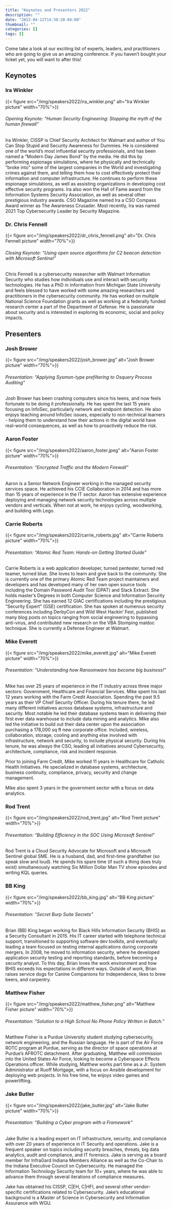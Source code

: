 ```yaml
---
title: "Keynotes and Presenters 2022"
description: ""
date: "2022-04-12T14:30:28-04:00"
thumbnail: ""
categories: []
tags: []
---
```


Come take a look at our exciting list of experts, leaders, and practitioners who are going to give us an amazing conference. If you haven’t bought your ticket yet, you will want to after this!

<!--more-->

## Keynotes

### Ira Winkler
{{< figure src="/img/speakers2022/ira_winkler.png" alt="Ira Winkler picture" width="70%">}}
###### Opening Keynote: *“Human Security Engineering: Stopping the myth of the human firewall”*

 Ira Winkler, CISSP is Chief Security Architect for Walmart and author of You Can Stop Stupid and Security Awareness for Dummies.  He is considered one of the world’s most influential security professionals, and has been named a “Modern Day James Bond” by the media.  He did this by performing espionage simulations, where he physically and technically “broke into” some of the largest companies in the World and investigating crimes against them, and telling them how to cost effectively protect their information and computer infrastructure.  He continues to perform these espionage simulations, as well as assisting organizations in developing cost effective security programs.  Ira also won the Hall of Fame award from the Information Systems Security Association, as well as several other prestigious industry awards. CSO Magazine named Ira a CSO Compass Award winner as The Awareness Crusader. Most recently, Ira was named 2021 Top Cybersecurity Leader by Security Magazine.

### Dr. Chris Fennell
{{< figure src="/img/speakers2022/dr_chris_fennell.png" alt="Dr. Chris Fennell picture" width="70%">}}
###### Closing Keynote: *“Using open source algorithms for C2 beacon detection with Microsoft Sentinel”*

Chris Fennell is a cybersecurity researcher with Walmart Information Security who studies how individuals use and interact with security technologies. He has a PhD in Information from Michigan State University and feels blessed to have worked with some amazing researchers and practitioners in the cybersecurity community. He has worked on multiple National Science Foundation grants as well as working at a federally funded research center a part of the Department of Defense. He is passionate about security and is interested in exploring its economic, social and policy impacts.

## Presenters

### Josh Brower
{{< figure src="/img/speakers2022/josh_brower.jpg" alt="Josh Brower picture" width="70%">}}
###### Presentation: *“Applying Sysmon-type prefiltering to Osquery Process Auditing”*

Josh Brower has been crashing computers since his teens, and now feels fortunate to be doing it professionally. He has spent the last 15 years focusing on InfoSec, particularly network and endpoint detection. He also enjoys teaching around InfoSec issues, especially to non-technical learners - helping them to understand how their actions in the digital world have real-world consequences, as well as how to proactively reduce the risk.

### Aaron Foster
{{< figure src="/img/speakers2022/aaron_foster.jpeg" alt="Aaron Foster picture" width="70%">}}
###### Presentation: *“Encrypted Traffic and the Modern Firewall”*

Aaron is a Senior Network Engineer working in the managed security services space.  He achieved his CCIE Collaboration in 2014 and has more than 15 years of experience in the IT sector.  Aaron has extensive experience deploying and managing network security technologies across multiple vendors and verticals. When not at work, he enjoys cycling, woodworking, and building with Lego.

<script type="text/art">
bsftw{JustWgetItAndGrepForTheFlagMate!}
</script>

### Carrie Roberts
{{< figure src="/img/speakers2022/carrie_roberts.jpg" alt="Carrie Roberts picture" width="70%">}}
###### Presentation: *“Atomic Red Team: Hands-on Getting Started Guide”*

Carrie Roberts is a web application developer, turned pentester, turned red teamer, turned blue. She loves to learn and give back to the community. She is currently one of the primary Atomic Red Team project maintainers and developers and has developed many of her own open source tools including the Domain Password Audit Tool (DPAT) and Slack Extract. She holds master’s Degrees in both Computer Science and Information Security Engineering. She has earned 12 GIAC certifications including the prestigious “Security Expert” (GSE) certification. She has spoken at numerous security conferences including DerbyCon and Wild West Hackin’ Fest, published many blog posts on topics ranging from social engineering to bypassing anti-virus, and contributed new research on the VBA Stomping maldoc technique. She is currently a Defense Engineer at Walmart.

### Mike Everett
{{< figure src="/img/speakers2022/mike_everett.jpg" alt="Mike Everett picture" width="70%">}}
###### Presentation: *“Understanding how Ransomware has become big business!”*

Mike has over 25 years of experience in the IT industry across three major sectors: Government, Healthcare and Financial Services. Mike spent his last 12 years working with the Farm Credit Association. Spending the past 9.5 years as their VP Chief Security Officer. During his tenure there, he led many different initiatives across database systems, infrastructure and security. Most notable he led their database systems team in delivering their first ever data warehouse to include data mining and analytics. Mike also led the initiative to build out their data center upon the association purchasing a 178,000 sq ft new corporate office. Included, wireless, collaboration, storage, cooling and anything else involved with infrastructure, network and security, to include physical security. During his tenure, he was always the CSO, leading all initiatives around Cybersecurity, architecture, compliance, risk and incident response.

Prior to joining Farm Credit, Mike worked 11 years in Healthcare for Catholic Health Initiatives. He specialized in database systems, architecture, business continuity, compliance, privacy, security and change management.

Mike also spent 3 years in the government sector with a focus on data analytics.

### Rod Trent
{{< figure src="/img/speakers2022/rod_trent.jpg" alt="Rod Trent picture" width="70%">}}
###### Presentation: *“Building Efficiency in the SOC Using Microsoft Sentinel”*

Rod Trent is a Cloud Security Advocate for Microsoft and a Microsoft Sentinel global SME. He is a husband, dad, and first-time grandfather (so speak slow and loud). He spends his spare time (if such a thing does truly exist) simultaneously watching Six Million Dollar Man TV show episodes and writing KQL queries.

### BB King
{{< figure src="/img/speakers2022/bb_king.jpg" alt="BB King picture" width="70%">}}
###### Presentation: *“Secret Burp Suite Secrets”*

Brian (BB) King began working for Black Hills Information Security (BHIS) as a Security Consultant in 2015. His IT career started with telephone technical support, transitioned to supporting software dev toolkits, and eventually leading a team focused on testing internal applications during corporate mergers. In 2008, he moved to information security, where he developed application security testing and reporting standards, before becoming a security analyst. To this day, Brian loves the work environment and how BHIS exceeds his expectations in different ways. Outside of work, Brian raises service dogs for Canine Companions for Independence, likes to brew beers, and carpentry.

### Matthew Fisher
{{< figure src="/img/speakers2022/matthew_fisher.png" alt="Matthew Fisher picture" width="70%">}}
###### Presentation: *“Solution to a High School No Phone Policy Written in Batch.”*

Matthew Fisher is a Purdue University student studying cybersecurity, network engineering, and the Russian language. He is part of the Air Force ROTC program at Purdue, serving as the director of space operations at Purdue’s AFROTC detachment. After graduating, Matthew will commission into the United States Air Force, looking to become a Cyberspace Effects Operations officer. While studying, Matthew works part time as a Jr. System Administrator at Ruoff Mortgage, with a focus on Ansible development for deploying web projects. In his free time, he enjoys video games and powerlifting.

### Jake Butler
{{< figure src="/img/speakers2022/jake_butler.jpg" alt="Jake Butler picture" width="70%">}}
###### Presentation: *“Building a Cyber program with a Framework”*

Jake Butler is a leading expert on IT infrastructure, security, and compliance with over 20 years of experience in IT Security and operations. Jake is a frequent speaker on topics including security breaches, threats, big data analytics, audit and compliance, and IT forensics. Jake is serving as a board member for InfraGard Indiana Members Alliance as well as the Co-Chair to the Indiana Executive Council on Cybersecurity. He managed the Information Technology Security team for 10+ years, where he was able to advance them through several iterations of compliance measures.
 
Jake has obtained his CISSP, C|EH, C|HFI, and several other vendor-specific certifications related to Cybersecurity. Jake’s educational background is a Master of Science in Cybersecurity and Information Assurance with WGU.
